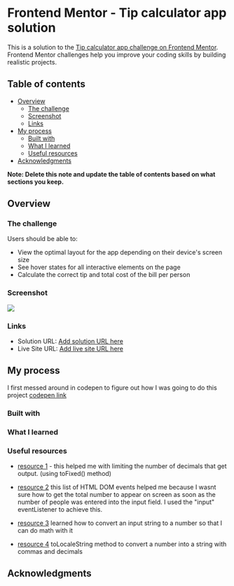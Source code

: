 # Frontend Mentor - Tip calculator app solution

This is a solution to the [Tip calculator app challenge on Frontend Mentor](https://www.frontendmentor.io/challenges/tip-calculator-app-ugJNGbJUX). Frontend Mentor challenges help you improve your coding skills by building realistic projects.

## Table of contents

-   [Overview](#overview)
    -   [The challenge](#the-challenge)
    -   [Screenshot](#screenshot)
    -   [Links](#links)
-   [My process](#my-process)
    -   [Built with](#built-with)
    -   [What I learned](#what-i-learned)
    -   [Useful resources](#useful-resources)
-   [Acknowledgments](#acknowledgments)

**Note: Delete this note and update the table of contents based on what sections you keep.**

## Overview

### The challenge

Users should be able to:

-   View the optimal layout for the app depending on their device's screen size
-   See hover states for all interactive elements on the page
-   Calculate the correct tip and total cost of the bill per person

### Screenshot

![](./screenshot.jpg)

### Links

-   Solution URL: [Add solution URL here](https://your-solution-url.com)
-   Live Site URL: [Add live site URL here](https://your-live-site-url.com)

## My process

I first messed around in codepen to figure out how I was going to do this project [codepen link](https://codepen.io/ConradMcGrifter/pen/ZEKZzeo?editors=1111)

### Built with

### What I learned

### Useful resources

-   [resource 1](https://stackoverflow.com/questions/68482512/how-to-round-of-decimal-numbers-and-get-exact-sum-if-added) - this helped me with limiting the number of decimals that get output.
    (using toFixed() method)

-   [resource 2](https://www.w3schools.com/jsref/dom_obj_event.asp)
    this list of HTML DOM events helped me because I wasnt sure how to get the total number to appear on screen as soon as the number of people was entered into the input field. I used the "input" eventListener to achieve this.

-   [resource 3](https://www.w3schools.com/jsref/jsref_parseint.asp)
    learned how to convert an input string to a number so that I can do math with it

-   [resource 4](https://www.techonthenet.com/js/number_tolocalestring.php)
    toLocaleString method to convert a number into a string with commas and decimals

## Acknowledgments
